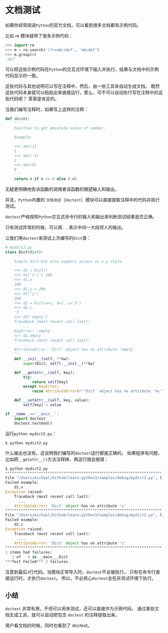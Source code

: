 # 文档测试

如果你经常阅读`Python`的官方文档，可以看到很多文档都有示例代码。

比如 re 模块就带了很多示例代码：

```py
>>> import re
>>> m = re.search('(?<=abc)def', 'abcdef')
>>> m.group(0)
'def'
```

可以把这些示例代码在`Python`的交互式环境下输入并执行，结果与文档中的示例代码显示的一致。

这些代码与其他说明可以写在注释中，然后，由一些工具来自动生成文档。
既然这些代码本身就可以粘贴出来直接运行，那么，可不可以自动执行写在注释中的这些代码呢？
答案是肯定的。

当我们编写注释时，如果写上这样的注释：

```py
def abs(n):
    '''
    Function to get absolute value of number.

    Example:

    >>> abs(1)
    1
    >>> abs(-1)
    1
    >>> abs(0)
    0
    '''
    return n if n >= 0 else (-n)
```

无疑更明确地告诉函数的调用者该函数的期望输入和输出。

并且，`Python`内置的 `文档测试`（`doctest`）模块可以直接提取注释中的代码并执行测试。

`doctest`严格按照`Python`交互式命令行的输入和输出来判断测试结果是否正确。

只有测试异常的时候，可以用`...`表示中间一大段烦人的输出。

让我们用`doctest`来测试上次编写的`Dict`类：

```py
# mydict2.py
class Dict(dict):
    '''
    Simple dict but also support access as x.y style.

    >>> d1 = Dict()
    >>> d1['x'] = 100
    >>> d1.x
    100
    >>> d1.y = 200
    >>> d1['y']
    200
    >>> d2 = Dict(a=1, b=2, c='3')
    >>> d2.c
    '3'
    >>> d2['empty']
    Traceback (most recent call last):
        ...
    KeyError: 'empty'
    >>> d2.empty
    Traceback (most recent call last):
        ...
    AttributeError: 'Dict' object has no attribute 'empty'
    '''
    def __init__(self, **kw):
        super(Dict, self).__init__(**kw)

    def __getattr__(self, key):
        try:
            return self[key]
        except KeyError:
            raise AttributeError(r"'Dict' object has no attribute '%s'" % key)

    def __setattr__(self, key, value):
        self[key] = value

if __name__=='__main__':
    import doctest
    doctest.testmod()
```

运行`python mydict2.py`：

`$ python mydict2.py`

什么输出也没有。这说明我们编写的`doctest`运行都是正确的。
如果程序有问题，比如把`__getattr__()`方法注释掉，再运行就会报错：

```py
$ python mydict2.py
**********************************************************************
File "/Users/michael/Github/learn-python3/samples/debug/mydict2.py", line 10, in __main__.Dict
Failed example:
    d1.x
Exception raised:
    Traceback (most recent call last):
      ...
    AttributeError: 'Dict' object has no attribute 'x'
**********************************************************************
File "/Users/michael/Github/learn-python3/samples/debug/mydict2.py", line 16, in __main__.Dict
Failed example:
    d2.c
Exception raised:
    Traceback (most recent call last):
      ...
    AttributeError: 'Dict' object has no attribute 'c'
**********************************************************************
1 items had failures:
   2 of   9 in __main__.Dict
***Test Failed*** 2 failures.
```

注意到最后`3`行代码。当模块正常导入时，`doctest`不会被执行。
只有在命令行直接运行时，才执行`doctest`。
所以，不必担心`doctest`会在非测试环境下执行。

## 小结

`doctest` 非常有用，不但可以用来测试，还可以直接作为示例代码。
通过某些文档生成工具，就可以自动把包含 `doctest` 的注释提取出来。

用户看文档的时候，同时也看到了 doctest。
